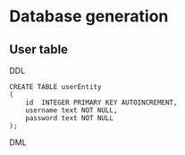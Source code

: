 # Database generation

## User table

DDL

```sqlite
CREATE TABLE userEntity
(
    id  INTEGER PRIMARY KEY AUTOINCREMENT,
    username text NOT NULL,
    password text NOT NULL
);
```

DML

```sqlite

```